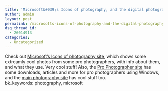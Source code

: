 ```yaml
---
title: 'Microsoft&#039;s Icons of photography, and the digital photography site'
author: admin
layout: post
permalink: /microsofts-icons-of-photography-and-the-digital-photography-site/
dsq_thread_id:
  - 26014913
categories:
  - Uncategorized
---
```

Check out [Microsoft&#8217;s Icons of photography site][1], which shows some extreamly cool photos from some pro photographers, with info about them, and what they use. Very cool stuff! Also, the [Pro Photographer site][2] has some downloads, articles and more for pro photographers using Windows, and the [main photography site][3] has cool stuff too.  
bk_keywords: photography, microsoft

 [1]: http://www.microsoft.com/windowsxp/using/digitalphotography/prophoto/icons/default.mspx
 [2]: http://www.microsoft.com/windowsxp/using/digitalphotography/prophoto/default.mspx
 [3]: http://www.microsoft.com/windowsxp/using/digitalphotography/default.mspx